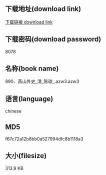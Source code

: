 ## 下载地址(download link)
[下载链接 download link](https://voluble-croquembouche-d321dc.netlify.app/?s=890%E3%80%81%E7%87%95%E5%B1%B1%E5%A4%96%E5%8F%B2_%E6%B8%85_%E9%99%88%E7%90%83_.azw3)

## 下载密码(download password)
8078

## 名称(book name)
890、燕山外史_清_陈球_.azw3.azw3

## 语言(language)
chinese

## MD5
f67c72a12b8bb0a527994dfc8b1118a3

## 大小(filesize)
313.9 KB
